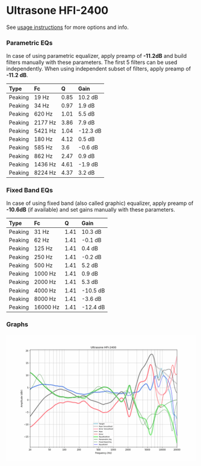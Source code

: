 # Ultrasone HFI-2400
See [usage instructions](https://github.com/jaakkopasanen/AutoEq#usage) for more options and info.

### Parametric EQs
In case of using parametric equalizer, apply preamp of **-11.2dB** and build filters manually
with these parameters. The first 5 filters can be used independently.
When using independent subset of filters, apply preamp of **-11.2 dB**.

| Type    | Fc      |    Q | Gain     |
|:--------|:--------|:-----|:---------|
| Peaking | 19 Hz   | 0.85 | 10.2 dB  |
| Peaking | 34 Hz   | 0.97 | 1.9 dB   |
| Peaking | 620 Hz  | 1.01 | 5.5 dB   |
| Peaking | 2177 Hz | 3.86 | 7.9 dB   |
| Peaking | 5421 Hz | 1.04 | -12.3 dB |
| Peaking | 180 Hz  | 4.12 | 0.5 dB   |
| Peaking | 585 Hz  | 3.6  | -0.6 dB  |
| Peaking | 862 Hz  | 2.47 | 0.9 dB   |
| Peaking | 1436 Hz | 4.61 | -1.9 dB  |
| Peaking | 8224 Hz | 4.37 | 3.2 dB   |

### Fixed Band EQs
In case of using fixed band (also called graphic) equalizer, apply preamp of **-10.6dB**
(if available) and set gains manually with these parameters.

| Type    | Fc       |    Q | Gain     |
|:--------|:---------|:-----|:---------|
| Peaking | 31 Hz    | 1.41 | 10.3 dB  |
| Peaking | 62 Hz    | 1.41 | -0.1 dB  |
| Peaking | 125 Hz   | 1.41 | 0.4 dB   |
| Peaking | 250 Hz   | 1.41 | -0.2 dB  |
| Peaking | 500 Hz   | 1.41 | 5.2 dB   |
| Peaking | 1000 Hz  | 1.41 | 0.9 dB   |
| Peaking | 2000 Hz  | 1.41 | 5.3 dB   |
| Peaking | 4000 Hz  | 1.41 | -10.5 dB |
| Peaking | 8000 Hz  | 1.41 | -3.6 dB  |
| Peaking | 16000 Hz | 1.41 | -12.4 dB |

### Graphs
![](./Ultrasone%20HFI-2400.png)